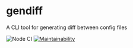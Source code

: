# gendiff

A CLI tool for generating diff between config files

![Node CI](https://github.com/irestone/frontend-project-lvl2/workflows/Node%20CI/badge.svg) [![Maintainability](https://api.codeclimate.com/v1/badges/a0ccbfd4a4533eb95a63/maintainability)](https://codeclimate.com/github/irestone/frontend-project-lvl2/maintainability)
